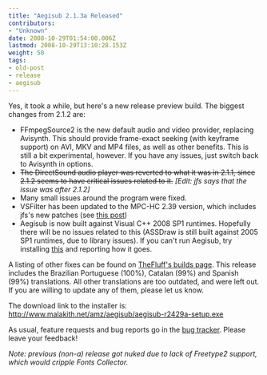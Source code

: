```yaml
---
title: "Aegisub 2.1.3a Released"
contributors:
- "Unknown"
date: 2008-10-29T01:54:00.006Z
lastmod: 2008-10-29T13:10:28.153Z
weight: 50
tags:
- old-post
- release
- aegisub
---
```

Yes, it took a while, but here's a new release preview build. The biggest changes from 2.1.2 are:
* FFmpegSource2 is the new default audio and video provider, replacing Avisynth. This should provide frame-exact seeking (with keyframe support) on AVI, MKV and MP4 files, as well as other benefits. This is still a bit experimental, however. If you have any issues, just switch back to Avisynth in options.
* ~~The DirectSound audio player was reverted to what it was in 2.1.1, since 2.1.2 seems to have critical issues related to it.~~ *[Edit: jfs says that the issue was after 2.1.2]*
* Many small issues around the program were fixed.
* VSFilter has been updated to the MPC-HC 2.39 version, which includes jfs's new patches (see [this post](/blog/2008-07-24-vsfilter_hacks/))
* Aegisub is now built against Visual C++ 2008 SP1 runtimes. Hopefully there will be no issues related to this (ASSDraw is still built against 2005 SP1 runtimes, due to library issues). If you can't run Aegisub, try installing [this](http://www.microsoft.com/downloads/details.aspx?FamilyID=a5c84275-3b97-4ab7-a40d-3802b2af5fc2&displaylang=en) and reporting how it goes.

A listing of other fixes can be found on [TheFluff's builds page](http://www.mod16.org/hurfdurf/?page_id=19). This release includes the Brazilian Portuguese (100%), Catalan (99%) and Spanish (99%) translations. All other translations are too outdated, and were left out. If you are willing to update any of them, please let us know.

The download link to the installer is: <http://www.malakith.net/amz/aegisub/aegisub-r2429a-setup.exe>

As usual, feature requests and bug reports go in the [bug tracker](http://bugs.aegisub.net/). Please leave your feedback!

*Note: previous (non-a) release got nuked due to lack of Freetype2 support, which would cripple Fonts Collector.*
